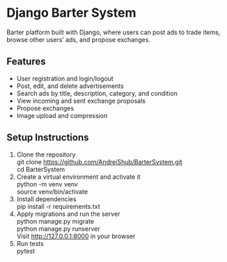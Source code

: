 # Django Barter System

Barter platform built with Django, where users can post ads to trade items, browse other users’ ads, and propose exchanges.

## Features

- User registration and login/logout
- Post, edit, and delete advertisements
- Search ads by title, description, category, and condition
- View incoming and sent exchange proposals
- Propose exchanges
- Image upload and compression

## Setup Instructions

1. Clone the repository  
git clone https://github.com/AndreiShub/BarterSystem.git  
cd BarterSystem  
2. Create a virtual environment and activate it  
python -m venv venv  
source venv/bin/activate
3. Install dependencies  
pip install -r requirements.txt
4. Apply migrations and run the server  
python manage.py migrate  
python manage.py runserver  
Visit http://127.0.0.1:8000 in your browser
5. Run tests  
pytest

